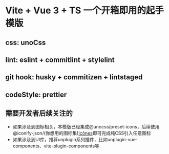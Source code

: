 # Vite + Vue 3 + TS 一个开箱即用的起手模版

## css: unoCss

## lint: eslint + commitlint + stylelint

## git hook: husky + commitizen + lintstaged

## codeStyle: prettier

## 需要开发者后续关注的

- 如果涉及到图标相关，本模版已经集成@unocss/preset-icons，后续使用@iconify-json/(你想用的图标集)[Icônes](https://icones.js.org/)即可完成纯CSS引入任意图标
- 如果涉及到UI库，推荐unplugin系列插件，比如unplugin-vue-components、vite-plugin-components等
